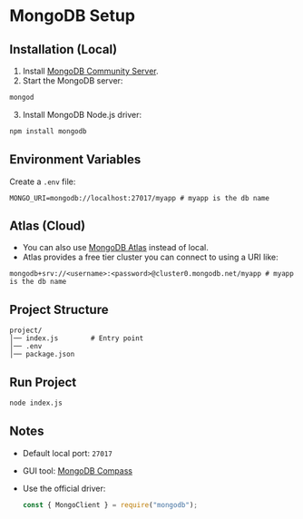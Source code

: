 # MongoDB Setup

## Installation (Local)

1. Install [MongoDB Community Server](https://www.mongodb.com/try/download/community).
2. Start the MongoDB server:

```bash
mongod
```

3. Install MongoDB Node.js driver:

```bash
npm install mongodb
```

## Environment Variables

Create a `.env` file:

```env
MONGO_URI=mongodb://localhost:27017/myapp # myapp is the db name
```

## Atlas (Cloud)

-   You can also use [MongoDB Atlas](https://www.mongodb.com/atlas/database) instead of local.
-   Atlas provides a free tier cluster you can connect to using a URI like:

```
mongodb+srv://<username>:<password>@cluster0.mongodb.net/myapp # myapp is the db name
```

## Project Structure

```
project/
│── index.js        # Entry point
│── .env
│── package.json
```

## Run Project

```bash
node index.js
```

## Notes

-   Default local port: `27017`
-   GUI tool: [MongoDB Compass](https://www.mongodb.com/products/compass)
-   Use the official driver:

    ```js
    const { MongoClient } = require("mongodb");
    ```
